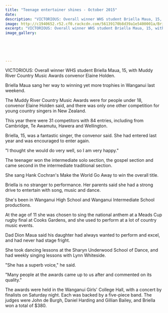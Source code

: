 ```yaml
---
title: "Teenage entertainer shines - October 2015"
date: 
description: "VICTORIOUS: Overall winner WHS student Briella Maua, 15, with Muddy River Country Music Awards convenor Elaine Holden, from Wanganui Chonicle article on 2/10/15..."
image: http://c1940652.r52.cf0.rackcdn.com/56139170b8d39a1e5400001a/Briella-Maua-winner-country-music-2.10.15.jpg
excerpt: "VICTORIOUS: Overall winner WHS student Briella Maua, 15, with Muddy River Country Music Awards convenor Elaine Holden, from Wanganui Chonicle article on 2/10/15..."
image_gallery:
    
    
    
    
    
---
```


<p>VICTORIOUS: Overall winner WHS student Briella Maua, 15, with Muddy River Country Music Awards convenor Elaine Holden.</p>
<p>Briella Maua sang her way to winning yet more trophies in Wanganui last weekend.</p>
<p>The Muddy River Country Music Awards were for people under 18, convenor Elaine Holden said, and there was only one other competition for young country singers in New Zealand.</p>
<p>This year there were 31 competitors with 84 entries, including from Cambridge, Te Awamutu, Hawera and Wellington.</p>
<p>Briella, 15, was a fantastic singer, the convenor said. She had entered last year and was encouraged to enter again.</p>
<p>"I thought she would do very well, so I am very happy."</p>
<p>The teenager won the intermediate solo section, the gospel section and came second in the intermediate traditional section.</p>
<p>She sang Hank Cochran's Make the World Go Away to win the overall title.</p>
<p>Briella is no stranger to performance. Her parents said she had a strong drive to entertain with song, music and dance.</p>
<p>She's been in Wanganui High School and Wanganui Intermediate School productions.</p>
<p>At the age of 11 she was chosen to sing the national anthem at a Meads Cup rugby final at Cooks Gardens, and she used to perform at a lot of country music events.</p>
<p>Dad Dion Maua said his daughter had always wanted to perform and excel, and had never had stage fright.</p>
<p>She took dancing lessons at the Sharyn Underwood School of Dance, and had weekly singing lessons with Lynn Whiteside.</p>
<p>"She has a superb voice," he said.</p>
<p>"Many people at the awards came up to us after and commented on its quality."</p>
<p>The awards were held in the Wanganui Girls' College Hall, with a concert by finalists on Saturday night. Each was backed by a five-piece band. The judges were John de Burgh, Daniel Harding and Gillian Bailey, and Briella won a total of $380.</p>

